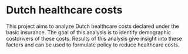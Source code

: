 # Dutch healthcare costs
This project aims to analyze Dutch healthcare costs declared under the basic insurance.
The goal of this analysis is to identify demographic costdrivers of these costs. Results of this analysis give insight into these factors and can be used to formulate policy to reduce healthcare costs.

